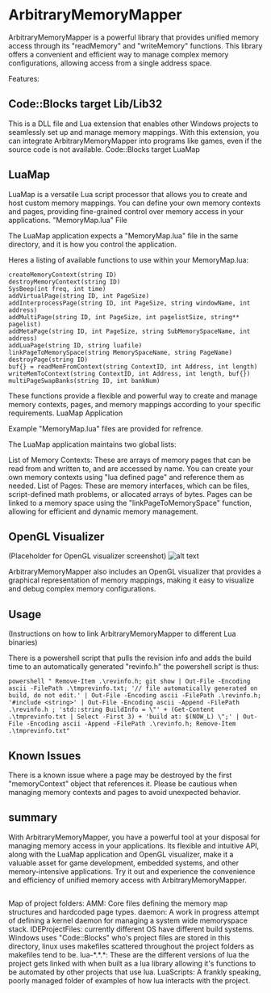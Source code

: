 

# ArbitraryMemoryMapper

ArbitraryMemoryMapper is a powerful library that provides unified memory access through its "readMemory" and "writeMemory" functions.
This library offers a convenient and efficient way to manage complex memory configurations, allowing access from a single address space.

Features:

## Code::Blocks target Lib/Lib32

This is a DLL file and Lua extension that enables other Windows projects to seamlessly set up and manage memory mappings. With this extension, you can integrate ArbitraryMemoryMapper into programs like games, even if the source code is not available.
Code::Blocks target LuaMap

## LuaMap
LuaMap is a versatile Lua script processor that allows you to create and host custom memory mappings. You can define your own memory contexts and pages, providing fine-grained control over memory access in your applications.
"MemoryMap.lua" File

The LuaMap application expects a "MemoryMap.lua" file in the same directory, and it is how you control the application. 

Heres a listing of available functions to use within your MemoryMap.lua:

    createMemoryContext(string ID)
    destroyMemoryContext(string ID)
    SysBeep(int freq, int time)
    addVirtualPage(string ID, int PageSize)
    addInterprocessPage(string ID, int PageSize, string windowName, int address)
    addMultiPage(string ID, int PageSize, int pagelistSize, string** pagelist)
    addMetaPage(string ID, int PageSize, string SubMemorySpaceName, int address)
    addLuaPage(string ID, string luafile)
    linkPageToMemorySpace(string MemorySpaceName, string PageName)
    destroyPage(string ID)
    buf{} = readMemFromContext(string ContextID, int Address, int length)
    writeMemToContext(string ContextID, int Address, int length, buf{})
    multiPageSwapBanks(string ID, int bankNum)

These functions provide a flexible and powerful way to create and manage memory contexts, pages, and memory mappings according to your specific requirements.
LuaMap Application

Example "MemoryMap.lua" files are provided for refrence.

The LuaMap application maintains two global lists:

List of Memory Contexts: These are arrays of memory pages that can be read from and written to, and are accessed by name. You can create your own memory contexts using "lua defined page" and reference them as needed.
List of Pages: These are memory interfaces, which can be files, script-defined math problems, or allocated arrays of bytes. Pages can be linked to a memory space using the "linkPageToMemorySpace" function, allowing for efficient and dynamic memory management.

## OpenGL Visualizer

(Placeholder for OpenGL visualizer screenshot)
![alt text](https://github.com/[username]/[reponame]/blob/[branch]/image.jpg?raw=true)

ArbitraryMemoryMapper also includes an OpenGL visualizer that provides a graphical representation of memory mappings, making it easy to visualize and debug complex memory configurations.

## Usage

(Instructions on how to link ArbitraryMemoryMapper to different Lua binaries)

There is a powershell script that pulls the revision info and adds the build time to an automatically generated "revinfo.h"
 the powershell script is thus:
 
	powershell " Remove-Item .\revinfo.h; git show | Out-File -Encoding ascii -FilePath .\tmprevinfo.txt; '// file automatically generated on build, do not edit.' | Out-File -Encoding ascii -FilePath .\revinfo.h; '#include <string>' | Out-File -Encoding ascii -Append -FilePath .\revinfo.h ; 'std::string BuildInfo = \"' + (Get-Content .\tmprevinfo.txt | Select -First 3) + 'build at: $(NOW_L) \";' | Out-File -Encoding ascii -Append -FilePath .\revinfo.h; Remove-Item .\tmprevinfo.txt"

## Known Issues

There is a known issue where a page may be destroyed by the first "memoryContext" object that references it. Please be cautious when managing memory contexts and pages to avoid unexpected behavior.


## summary

With ArbitraryMemoryMapper, you have a powerful tool at your disposal for managing memory access in your applications. Its flexible and intuitive API, along with the LuaMap application and OpenGL visualizer, make it a valuable asset for game development, embedded systems, and other memory-intensive applications. Try it out and experience the convenience and efficiency of unified memory access with ArbitraryMemoryMapper.

##
Map of project folders:
	AMM: Core files defining the memory map structures and hardcoded page types.
	daemon: A work in progress attempt of defining a kernel daemon for managing a system wide memoryspace stack.
	IDEProjectFiles: currently different OS have different build systems. Windows uses "Code::Blocks" who's project files are stored in this directory, linux uses makefiles scattered throughout the project folders as makefiles tend to be.
	lua-\*.\*.\*: These are the different versions of lua the project gets linked with when built as a lua library allowing it's functions to be automated by other projects that use lua.
	LuaScripts: A frankly speaking, poorly managed folder of examples of how lua interacts with the project.
	